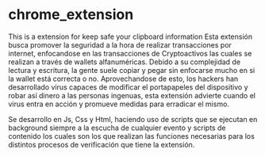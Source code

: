 # chrome_extension
This is a extension for keep safe your clipboard information
Esta extensión busca promover la seguridad a la hora de realizar transacciones por internet, enfocandose en las transacciones de Cryptoactivos las cuales se realizan a través de wallets alfanuméricas.
Debido a su complejidad de lectura y escritura, la gente suele copiar y pegar sin enfocarse mucho en si la wallet está correcta o no.
Aprovechandose de esto, los hackers han desarrollado virus capaces de modificar el portapapeles del dispositivo y robar así dinero a las personas ingenuas, esta extensión
advierte cuando el virus entra en acción y promueve medidas para erradicar el mismo.

Se desarrollo en Js, Css y Html, haciendo uso de scripts que se ejecutan en background siempre a la escucha de cualquier evento y scripts de contenido los cuales son los que realizan las funciones necesarias para los distintos procesos de verificación que tiene la extensión.

